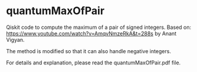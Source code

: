 # quantumMaxOfPair
Qiskit code to compute the maximum of a pair of signed integers.
Based on: https://www.youtube.com/watch?v=AmqvNmzeRkA&t=288s by Anant Vigyan.

The method is modified so that it can also handle negative integers.

For details and explanation, please read the quantumMaxOfPair.pdf file.